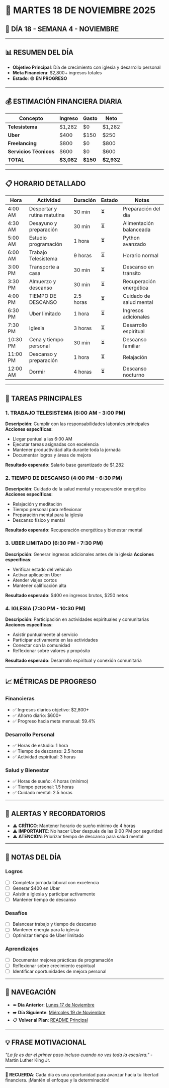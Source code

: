 # 📅 **MARTES 18 DE NOVIEMBRE 2025**
## 🎯 **DÍA 18 - SEMANA 4 - NOVIEMBRE**

---

## 📊 **RESUMEN DEL DÍA**
- **Objetivo Principal**: Día de crecimiento con iglesia y desarrollo personal
- **Meta Financiera**: $2,800+ ingresos totales
- **Estado**: 🟢 **EN PROGRESO**

---

## 💰 **ESTIMACIÓN FINANCIERA DIARIA**

| Concepto | Ingreso | Gasto | Neto |
|----------|---------|-------|------|
| **Telesistema** | $1,282 | $0 | $1,282 |
| **Uber** | $400 | $150 | $250 |
| **Freelancing** | $800 | $0 | $800 |
| **Servicios Técnicos** | $600 | $0 | $600 |
| **TOTAL** | **$3,082** | **$150** | **$2,932** |

---

## 📋 **HORARIO DETALLADO**

| Hora | Actividad | Duración | Estado | Notas |
|------|-----------|----------|--------|-------|
| 4:00 AM | Despertar y rutina matutina | 30 min | ⏳ | Preparación del día |
| 4:30 AM | Desayuno y preparación | 30 min | ⏳ | Alimentación balanceada |
| 5:00 AM | Estudio programación | 1 hora | ⏳ | Python avanzado |
| 6:00 AM | Trabajo Telesistema | 9 horas | ⏳ | Horario normal |
| 3:00 PM | Transporte a casa | 30 min | ⏳ | Descanso en tránsito |
| 3:30 PM | Almuerzo y descanso | 30 min | ⏳ | Recuperación energética |
| 4:00 PM | TIEMPO DE DESCANSO | 2.5 horas | ⏳ | Cuidado de salud mental |
| 6:30 PM | Uber limitado | 1 hora | ⏳ | Ingresos adicionales |
| 7:30 PM | Iglesia | 3 horas | ⏳ | Desarrollo espiritual |
| 10:30 PM | Cena y tiempo personal | 30 min | ⏳ | Descanso familiar |
| 11:00 PM | Descanso y preparación | 1 hora | ⏳ | Relajación |
| 12:00 AM | Dormir | 4 horas | ⏳ | Descanso nocturno |

---

## 🎯 **TAREAS PRINCIPALES**

### 1. **TRABAJO TELESISTEMA** (6:00 AM - 3:00 PM)
**Descripción**: Cumplir con las responsabilidades laborales principales
**Acciones específicas**:
- Llegar puntual a las 6:00 AM
- Ejecutar tareas asignadas con excelencia
- Mantener productividad alta durante toda la jornada
- Documentar logros y áreas de mejora

**Resultado esperado**: Salario base garantizado de $1,282

### 2. **TIEMPO DE DESCANSO** (4:00 PM - 6:30 PM)
**Descripción**: Cuidado de la salud mental y recuperación energética
**Acciones específicas**:
- Relajación y meditación
- Tiempo personal para reflexionar
- Preparación mental para la iglesia
- Descanso físico y mental

**Resultado esperado**: Recuperación energética y bienestar mental

### 3. **UBER LIMITADO** (6:30 PM - 7:30 PM)
**Descripción**: Generar ingresos adicionales antes de la iglesia
**Acciones específicas**:
- Verificar estado del vehículo
- Activar aplicación Uber
- Atender viajes cortos
- Mantener calificación alta

**Resultado esperado**: $400 en ingresos brutos, $250 netos

### 4. **IGLESIA** (7:30 PM - 10:30 PM)
**Descripción**: Participación en actividades espirituales y comunitarias
**Acciones específicas**:
- Asistir puntualmente al servicio
- Participar activamente en las actividades
- Conectar con la comunidad
- Reflexionar sobre valores y propósito

**Resultado esperado**: Desarrollo espiritual y conexión comunitaria

---

## 📈 **MÉTRICAS DE PROGRESO**

### **Financieras**
- ✅ Ingresos diarios objetivo: $2,800+
- ✅ Ahorro diario: $600+
- ✅ Progreso hacia meta mensual: 59.4%

### **Desarrollo Personal**
- ✅ Horas de estudio: 1 hora
- ✅ Tiempo de descanso: 2.5 horas
- ✅ Actividad espiritual: 3 horas

### **Salud y Bienestar**
- ✅ Horas de sueño: 4 horas (mínimo)
- ✅ Tiempo personal: 1.5 horas
- ✅ Cuidado mental: 2.5 horas

---

## 🚨 **ALERTAS Y RECORDATORIOS**

- ⚠️ **CRÍTICO**: Mantener horario de sueño mínimo de 4 horas
- ⚠️ **IMPORTANTE**: No hacer Uber después de las 9:00 PM por seguridad
- ⚠️ **ATENCIÓN**: Priorizar tiempo de descanso para salud mental

---

## 📝 **NOTAS DEL DÍA**

### **Logros**
- [ ] Completar jornada laboral con excelencia
- [ ] Generar $400 en Uber
- [ ] Asistir a iglesia y participar activamente
- [ ] Mantener tiempo de descanso

### **Desafíos**
- [ ] Balancear trabajo y tiempo de descanso
- [ ] Mantener energía para la iglesia
- [ ] Optimizar tiempo de Uber limitado

### **Aprendizajes**
- [ ] Documentar mejores prácticas de programación
- [ ] Reflexionar sobre crecimiento espiritual
- [ ] Identificar oportunidades de mejora personal

---

## 🔗 **NAVEGACIÓN**

- ⬅️ **Día Anterior**: [Lunes 17 de Noviembre](Lunes_17.md)
- ➡️ **Día Siguiente**: [Miércoles 19 de Noviembre](Miercoles_19.md)
- 📋 **Volver al Plan**: [README Principal](../../../README.md)

---

## 💡 **FRASE MOTIVACIONAL**

*"La fe es dar el primer paso incluso cuando no ves toda la escalera."* - Martin Luther King Jr.

---

**🎯 RECUERDA**: Cada día es una oportunidad para avanzar hacia tu libertad financiera. ¡Mantén el enfoque y la determinación!
